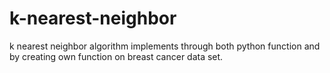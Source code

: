# k-nearest-neighbor
k nearest neighbor algorithm implements through both python function and by creating own function on breast cancer data set.
